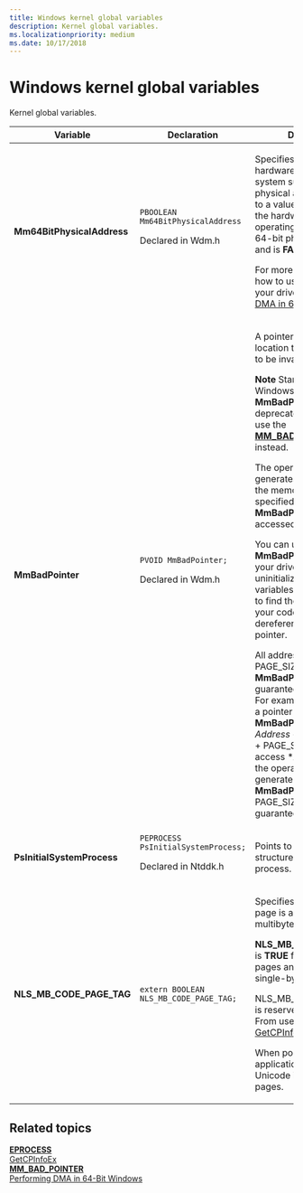 ```yaml
---
title: Windows kernel global variables
description: Kernel global variables.
ms.localizationpriority: medium
ms.date: 10/17/2018
---
```


# Windows kernel global variables


Kernel global variables.

<table>
<colgroup>
<col width="33%" />
<col width="33%" />
<col width="33%" />
</colgroup>
<thead>
<tr class="header">
<th>Variable</th>
<th>Declaration</th>
<th>Description</th>
</tr>
</thead>
<tbody>
<tr class="odd">
<td><strong>Mm64BitPhysicalAddress</strong></td>
<td><code>PBOOLEAN Mm64BitPhysicalAddress</code>
<p>Declared in Wdm.h</p></td>
<td><p>Specifies whether the hardware and operating system support 64-bit physical addresses. Points to a value that is <strong>TRUE</strong> if the hardware and operating system support 64-bit physical addresses, and is <strong>FALSE</strong> otherwise.</p>
<p>For more information about how to use this variable in your driver, see <a href="performing-dma-in-64-bit-windows.md" data-raw-source="[Performing DMA in 64-Bit Windows](performing-dma-in-64-bit-windows.md)">Performing DMA in 64-Bit Windows</a>.</p></td>
</tr>
<tr class="even">
<td><strong>MmBadPointer</strong></td>
<td><code>PVOID MmBadPointer;</code>
<p>Declared in Wdm.h</p></td>
<td><p>A pointer to a memory location that is guaranteed to be invalid.</p>
<div class="alert">
<strong>Note</strong>  Starting with Windows 8.1, <strong>MmBadPointer</strong> is deprecated.
 Drivers should use the <a href="mm-bad-pointer.md"><strong>MM_BAD_POINTER</strong></a> macro instead.
</div>
<div>
 
</div>
<p>The operating system generates a bug check if the memory address that is specified by the <strong>MmBadPointer</strong> variable is accessed.</p>
<p>You can use <strong>MmBadPointer</strong> to debug your driver code. Set any uninitialized pointer variables to <strong>MmBadPointer</strong> to find the first time that your code tries to dereference an invalid pointer.</p>
<p>All addresses within PAGE_SIZE of <strong>MmBadPointer</strong> are guaranteed to be invalid. For example, if <em>Address</em> is a pointer and if <strong>MmBadPointer</strong> &lt;= <em>Address</em> &lt; <strong>MmBadPointer</strong> + PAGE_SIZE, attempts to access *<em>Address</em> causes the operating system to generate a bug check. <strong>MmBadPointer</strong> + PAGE_SIZE is not guaranteed to be invalid.</p></td>
</tr>
<tr class="odd">
<td><strong>PsInitialSystemProcess</strong></td>
<td><code>PEPROCESS PsInitialSystemProcess;</code>
<p>Declared in Ntddk.h</p></td>
<td><p>Points to the <a href="eprocess.md" data-raw-source="[&lt;strong&gt;EPROCESS&lt;/strong&gt;](eprocess.md)"><strong>EPROCESS</strong></a> structure for the system process.</p></td>
</tr>
<tr class="even">
<td><strong>NLS_MB_CODE_PAGE_TAG</strong></td>
<td><code>extern BOOLEAN  NLS_MB_CODE_PAGE_TAG;</code></td>
<td><p>Specifies whether a code page is a single-byte or multibyte code page.</p>
<p><strong>NLS_MB_CODE_PAGE_TAG</strong> is <strong>TRUE</strong> for multibyte code pages and <strong>FALSE</strong> for single-byte code pages.</p>
<p>NLS_MB_CODE_PAGE_TAG is reserved for system use. From user mode, call <a href="/previous-versions//ms776330(v=vs.85)" data-raw-source="[GetCPInfoEx](/previous-versions//ms776330(v=vs.85))">GetCPInfoEx</a> instead.</p>
<p>When possible, your application should use Unicode instead of code pages.</p></td>
</tr>
</tbody>
</table>

 

## Related topics
[**EPROCESS**](eprocess.md)  
[GetCPInfoEx](/previous-versions//ms776330(v=vs.85))  
[**MM_BAD_POINTER**](./mm-bad-pointer.md)  
[Performing DMA in 64-Bit Windows](performing-dma-in-64-bit-windows.md)
